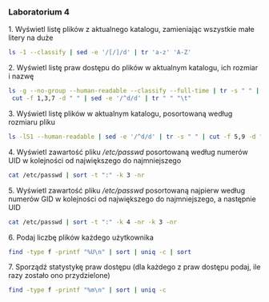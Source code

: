 ### Laboratorium 4

1\. Wyświetl listę plików z aktualnego katalogu, zamieniając wszystkie małe litery na duże
```sh
ls -1 --classify | sed -e '/[/]/d' | tr 'a-z' 'A-Z'
```
2\. Wyświetl listę praw dostępu do plików w aktualnym katalogu, ich rozmiar i nazwę
```sh
ls -g --no-group --human-readable --classify --full-time | tr -s " " | \
 cut -f 1,3,7 -d " " | sed -e '/^d/d' | tr " " "\t"
```
3\. Wyświetl listę plików w aktualnym katalogu, posortowaną według rozmiaru pliku
```sh
ls -lS1 --human-readable | sed -e '/^d/d' | tr -s " " | cut -f 5,9 -d " " | tac 
```
4\. Wyświetl zawartość pliku */etc/passwd* posortowaną według numerów UID w kolejności 
od największego do najmniejszego
```sh
cat /etc/passwd | sort -t ":" -k 3 -nr
```
5\. Wyświetl zawartość pliku */etc/passwd* posortowaną najpierw według numerów GID 
w kolejności od największego do najmniejszego, a następnie UID
```sh
cat /etc/passwd | sort -t ":" -k 4 -nr -k 3 -nr
```
6\. Podaj liczbę plików każdego użytkownika
```sh
find -type f -printf "%U\n" | sort | uniq -c | sort
```
7\. Sporządź statystykę praw dostępu (dla każdego z praw dostępu podaj, ile razy zostało 
ono przydzielone)
```sh
find -type f -printf "%m\n" | sort | uniq -c
```

